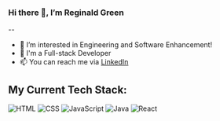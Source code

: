


### Hi there 👋, I’m Reginald Green
--

- 👀 I’m interested in Engineering and Software Enhancement!
- 🌱 I'm a Full-stack Developer
- 📫 You can reach me via [LinkedIn](https://www.linkedin.com/in/reginald-green-92ba43239/) 


## My Current Tech Stack:


![HTML](https://img.shields.io/badge/HTML5-E34F26?style=for-the-badge&logo=html5&logoColor=white)
![CSS](https://img.shields.io/badge/CSS3-1572B6?style=for-the-badge&logo=css3&logoColor=white)
![JavaScript](https://img.shields.io/badge/JavaScript-F7DF1E?style=for-the-badge&logo=javascript&logoColor=black)
![Java](https://img.shields.io/badge/Java-?style=for-the-badge&logo=java&logoColor=black)
![React](https://img.shields.io/badge/React-?style=for-the-badge&logo=react&logoColor=blue)
